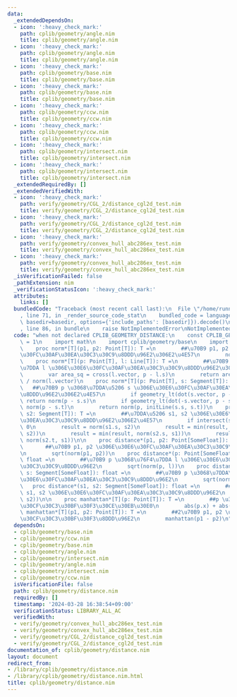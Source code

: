 ```yaml
---
data:
  _extendedDependsOn:
  - icon: ':heavy_check_mark:'
    path: cplib/geometry/angle.nim
    title: cplib/geometry/angle.nim
  - icon: ':heavy_check_mark:'
    path: cplib/geometry/angle.nim
    title: cplib/geometry/angle.nim
  - icon: ':heavy_check_mark:'
    path: cplib/geometry/base.nim
    title: cplib/geometry/base.nim
  - icon: ':heavy_check_mark:'
    path: cplib/geometry/base.nim
    title: cplib/geometry/base.nim
  - icon: ':heavy_check_mark:'
    path: cplib/geometry/ccw.nim
    title: cplib/geometry/ccw.nim
  - icon: ':heavy_check_mark:'
    path: cplib/geometry/ccw.nim
    title: cplib/geometry/ccw.nim
  - icon: ':heavy_check_mark:'
    path: cplib/geometry/intersect.nim
    title: cplib/geometry/intersect.nim
  - icon: ':heavy_check_mark:'
    path: cplib/geometry/intersect.nim
    title: cplib/geometry/intersect.nim
  _extendedRequiredBy: []
  _extendedVerifiedWith:
  - icon: ':heavy_check_mark:'
    path: verify/geometry/CGL_2/distance_cgl2d_test.nim
    title: verify/geometry/CGL_2/distance_cgl2d_test.nim
  - icon: ':heavy_check_mark:'
    path: verify/geometry/CGL_2/distance_cgl2d_test.nim
    title: verify/geometry/CGL_2/distance_cgl2d_test.nim
  - icon: ':heavy_check_mark:'
    path: verify/geometry/convex_hull_abc286ex_test.nim
    title: verify/geometry/convex_hull_abc286ex_test.nim
  - icon: ':heavy_check_mark:'
    path: verify/geometry/convex_hull_abc286ex_test.nim
    title: verify/geometry/convex_hull_abc286ex_test.nim
  _isVerificationFailed: false
  _pathExtension: nim
  _verificationStatusIcon: ':heavy_check_mark:'
  attributes:
    links: []
  bundledCode: "Traceback (most recent call last):\n  File \"/home/runner/.local/lib/python3.10/site-packages/onlinejudge_verify/documentation/build.py\"\
    , line 71, in _render_source_code_stat\n    bundled_code = language.bundle(stat.path,\
    \ basedir=basedir, options={'include_paths': [basedir]}).decode()\n  File \"/home/runner/.local/lib/python3.10/site-packages/onlinejudge_verify/languages/nim.py\"\
    , line 86, in bundle\n    raise NotImplementedError\nNotImplementedError\n"
  code: "when not declared CPLIB_GEOMETRY_DISTANCE:\n    const CPLIB_GEOMETRY_DISTANCE*\
    \ = 1\n    import math\n    import cplib/geometry/base\n    import cplib/geometry/intersect\n\
    \    proc norm*[T](p1, p2: Point[T]): T =\n        ##\u70B9 p1, p2 \u306E\u30E6\
    \u30FC\u30AF\u30EA\u30C3\u30C9\u8DDD\u96E2\u306E2\u4E57\n        norm(p1 - p2)\n\
    \    proc norm*[T](p: Point[T], l: Line[T]): T =\n        ##\u70B9 p \u3068\u76F4\
    \u7DDA l \u306E\u30E6\u30FC\u30AF\u30EA\u30C3\u30C9\u8DDD\u96E2\u306E2\u4E57\n\
    \        var area_sq = cross(l.vector, p - l.s)\n        return area_sq * area_sq\
    \ / norm(l.vector)\n    proc norm*[T](p: Point[T], s: Segment[T]): T =\n     \
    \   ##\u70B9 p \u3068\u7DDA\u5206 s \u306E\u30E6\u30FC\u30AF\u30EA\u30C3\u30C9\
    \u8DDD\u96E2\u306E2\u4E57\n        if geometry_lt(dot(s.vector, p - s.s), 0):\
    \ return norm(p - s.s)\n        if geometry_lt(dot(-s.vector, p - s.t), 0): return\
    \ norm(p - s.t)\n        return norm(p, initLine(s.s, s.t))\n    proc norm*[T](s1,\
    \ s2: Segment[T]): T =\n        ##\u7DDA\u5206 s1, s2 \u306E\u30E6\u30FC\u30AF\
    \u30EA\u30C3\u30C9\u8DDD\u96E2\u306E2\u4E57\n        if intersect(s1, s2): return\
    \ 0\n        result = norm(s1.s, s2)\n        result = min(result, norm(s1.t,\
    \ s2))\n        result = min(result, norm(s2.s, s1))\n        result = min(result,\
    \ norm(s2.t, s1))\n\n    proc distance*(p1, p2: Point[SomeFloat]): float =\n \
    \       ##\u70B9 p1, p2 \u306E\u30E6\u30FC\u30AF\u30EA\u30C3\u30C9\u8DDD\u96E2\
    \n        sqrt(norm(p1, p2))\n    proc distance*(p: Point[SomeFloat], l: Line[SomeFloat]):\
    \ float =\n        ##\u70B9 p \u3068\u76F4\u7DDA l \u306E\u30E6\u30FC\u30AF\u30EA\
    \u30C3\u30C9\u8DDD\u96E2\n        sqrt(norm(p, l))\n    proc distance*(p: Point[SomeFloat],\
    \ s: Segment[SomeFloat]): float =\n        ##\u70B9 p \u3068\u7DDA\u5206 s \u306E\
    \u30E6\u30FC\u30AF\u30EA\u30C3\u30C9\u8DDD\u96E2\n        sqrt(norm(p, s))\n \
    \   proc distance*(s1, s2: Segment[SomeFloat]): float =\n        ##\u7DDA\u5206\
    \ s1, s2 \u306E\u30E6\u30FC\u30AF\u30EA\u30C3\u30C9\u8DDD\u96E2\n        sqrt(norm(s1,\
    \ s2))\n\n    proc manhattan*[T](p: Point[T]): T =\n        ##p \u306E\u30DE\u30F3\
    \u30CF\u30C3\u30BF\u30F3\u30CE\u30EB\u30E0\n        abs(p.x) + abs(p.y)\n    proc\
    \ manhattan*[T](p1, p2: Point[T]): T =\n        ##2\u70B9 p1, p2 \u306E\u30DE\u30F3\
    \u30CF\u30C3\u30BF\u30F3\u8DDD\u96E2\n        manhattan(p1 - p2)\n"
  dependsOn:
  - cplib/geometry/base.nim
  - cplib/geometry/ccw.nim
  - cplib/geometry/base.nim
  - cplib/geometry/angle.nim
  - cplib/geometry/intersect.nim
  - cplib/geometry/angle.nim
  - cplib/geometry/intersect.nim
  - cplib/geometry/ccw.nim
  isVerificationFile: false
  path: cplib/geometry/distance.nim
  requiredBy: []
  timestamp: '2024-03-28 16:38:54+09:00'
  verificationStatus: LIBRARY_ALL_AC
  verifiedWith:
  - verify/geometry/convex_hull_abc286ex_test.nim
  - verify/geometry/convex_hull_abc286ex_test.nim
  - verify/geometry/CGL_2/distance_cgl2d_test.nim
  - verify/geometry/CGL_2/distance_cgl2d_test.nim
documentation_of: cplib/geometry/distance.nim
layout: document
redirect_from:
- /library/cplib/geometry/distance.nim
- /library/cplib/geometry/distance.nim.html
title: cplib/geometry/distance.nim
---
```

